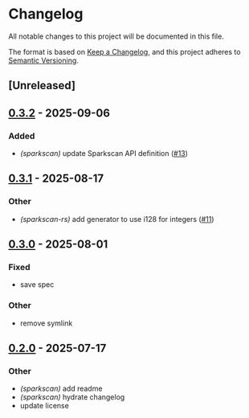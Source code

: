 # Changelog

All notable changes to this project will be documented in this file.

The format is based on [Keep a Changelog](https://keepachangelog.com/en/1.0.0/),
and this project adheres to [Semantic Versioning](https://semver.org/spec/v2.0.0.html).

## [Unreleased]

## [0.3.2](https://github.com/flashnetxyz/sparkscan-rs/compare/sparkscan_v0.3.1...sparkscan_v0.3.2) - 2025-09-06

### Added

- *(sparkscan)* update Sparkscan API definition ([#13](https://github.com/flashnetxyz/sparkscan-rs/pull/13))

## [0.3.1](https://github.com/flashnetxyz/sparkscan-rs/compare/sparkscan_v0.3.0...sparkscan_v0.3.1) - 2025-08-17

### Other

- *(sparkscan-rs)* add generator to use i128 for integers ([#11](https://github.com/flashnetxyz/sparkscan-rs/pull/11))

## [0.3.0](https://github.com/flashnetxyz/sparkscan-rs/compare/sparkscan_v0.2.0...sparkscan_v0.3.0) - 2025-08-01

### Fixed

- save spec

### Other

- remove symlink

## [0.2.0](https://github.com/flashnetxyz/sparkscan-rs/compare/sparkscan_v0.1.1...sparkscan_v0.2.0) - 2025-07-17

### Other

- *(sparkscan)* add readme
- *(sparkscan)* hydrate changelog
- update license
